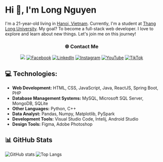 # Hi 👋, I'm Long Nguyen

I'm a 21-year-old living in [Hanoi, Vietnam](https://en.wikipedia.org/wiki/Hanoi). Currently, I'm a student at [Thang Long University](https://thanglong.edu.vn/). My goal? To become a full-stack web developer. I love to explore and learn about new things. Let's join me on this journey!
<h3 align="center">🌐 Contact Me</h3>
<div align="center">

<a href="mailto:nguyentrunglong.150903@gmail.com@gmail.com"><img src="https://img.shields.io/badge/Gmail-d14836?logo=Gmail&logoColor=white&link=nguyentrunglong.150903@gmail.com"/></a> [![Facebook](https://img.shields.io/badge/Facebook-%231877F2.svg?logo=Facebook&logoColor=white)](https://www.facebook.com/nguyentrunglong.LoDtus/) [![LinkedIn](https://img.shields.io/badge/LinkedIn-%230077B5.svg?logo=linkedin&logoColor=white)](https://www.linkedin.com/in/nguyentrunglong/) [![Instagram](https://img.shields.io/badge/Instagram-%23E4405F.svg?logo=Instagram&logoColor=white)](https://www.instagram.com/__nguyentrunglong__/) [![YouTube](https://img.shields.io/badge/YouTube-%23FF0000.svg?logo=YouTube&logoColor=white)](https://www.youtube.com/channel/UCidDNzdQGCuLytUUia5D2xA) [![TikTok](https://img.shields.io/badge/TikTok-%23000000.svg?logo=TikTok&logoColor=white)](https://www.tiktok.com/@__nguyentrunglong__)
</div>

## 💻 Technologies:
<!-- Thieu ExpressJS, PHP -->
* **Web Development:** HTML, CSS, JavaScript, Java, ReactJS, Spring Boot, PHP
* **Database Management Systems:** MySQL, Microsoft SQL Server, MongoDB, SQLite
* **Other Languages:** Python, C++
* **Data Analyst:** Pandas, Numpy, Matplotlib, PySpark
* **Development Tools:** Visual Studio Code, Intelij, Android Studio
* **Design Tools:** Figma, Adobe Photoshop

## 📊 GitHub Stats
![GitHub stats](https://github-readme-stats.vercel.app/api?username=LoDtus&theme=dracula&hide_border=false&include_all_commits=true&count_private=false&hide=issues,prs) ![Top Langs](https://github-readme-stats.vercel.app/api/top-langs/?username=LoDtus&theme=dracula&hide_border=false&include_all_commits=true&count_private=false&layout=compact)
